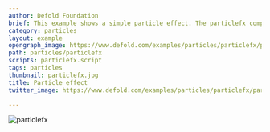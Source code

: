 ```yaml
---
author: Defold Foundation
brief: This example shows a simple particle effect. The particlefx component has all the values at default, except the image and animation used.
category: particles
layout: example
opengraph_image: https://www.defold.com/examples/particles/particlefx/particlefx.jpg
path: particles/particlefx
scripts: particlefx.script
tags: particles
thumbnail: particlefx.jpg
title: Particle effect
twitter_image: https://www.defold.com/examples/particles/particlefx/particlefx.jpg

---
```


![particlefx](particlefx.jpg)